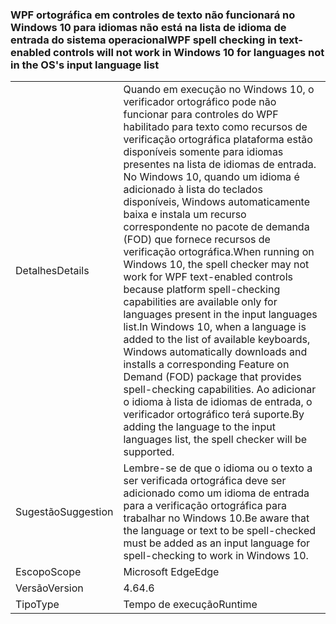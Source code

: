 ### <a name="wpf-spell-checking-in-text-enabled-controls-will-not-work-in-windows-10-for-languages-not-in-the-oss-input-language-list"></a><span data-ttu-id="45d16-101">WPF ortográfica em controles de texto não funcionará no Windows 10 para idiomas não está na lista de idioma de entrada do sistema operacional</span><span class="sxs-lookup"><span data-stu-id="45d16-101">WPF spell checking in text-enabled controls will not work in Windows 10 for languages not in the OS's input language list</span></span>

|   |   |
|---|---|
|<span data-ttu-id="45d16-102">Detalhes</span><span class="sxs-lookup"><span data-stu-id="45d16-102">Details</span></span>|<span data-ttu-id="45d16-103">Quando em execução no Windows 10, o verificador ortográfico pode não funcionar para controles do WPF habilitado para texto como recursos de verificação ortográfica plataforma estão disponíveis somente para idiomas presentes na lista de idiomas de entrada. No Windows 10, quando um idioma é adicionado à lista do teclados disponíveis, Windows automaticamente baixa e instala um recurso correspondente no pacote de demanda (FOD) que fornece recursos de verificação ortográfica.</span><span class="sxs-lookup"><span data-stu-id="45d16-103">When running on Windows 10, the spell checker may not work for WPF text-enabled controls because platform spell-checking capabilities are available only for languages present in the input languages list.In Windows 10, when a language is added to the list of available keyboards, Windows automatically downloads and installs a corresponding Feature on Demand (FOD) package that provides spell-checking capabilities.</span></span> <span data-ttu-id="45d16-104">Ao adicionar o idioma à lista de idiomas de entrada, o verificador ortográfico terá suporte.</span><span class="sxs-lookup"><span data-stu-id="45d16-104">By adding the language to the input languages list, the spell checker will be supported.</span></span>|
|<span data-ttu-id="45d16-105">Sugestão</span><span class="sxs-lookup"><span data-stu-id="45d16-105">Suggestion</span></span>|<span data-ttu-id="45d16-106">Lembre-se de que o idioma ou o texto a ser verificada ortográfica deve ser adicionado como um idioma de entrada para a verificação ortográfica para trabalhar no Windows 10.</span><span class="sxs-lookup"><span data-stu-id="45d16-106">Be aware that the language or text to be spell-checked must be added as an input language for spell-checking to work in Windows 10.</span></span>|
|<span data-ttu-id="45d16-107">Escopo</span><span class="sxs-lookup"><span data-stu-id="45d16-107">Scope</span></span>|<span data-ttu-id="45d16-108">Microsoft Edge</span><span class="sxs-lookup"><span data-stu-id="45d16-108">Edge</span></span>|
|<span data-ttu-id="45d16-109">Versão</span><span class="sxs-lookup"><span data-stu-id="45d16-109">Version</span></span>|<span data-ttu-id="45d16-110">4.6</span><span class="sxs-lookup"><span data-stu-id="45d16-110">4.6</span></span>|
|<span data-ttu-id="45d16-111">Tipo</span><span class="sxs-lookup"><span data-stu-id="45d16-111">Type</span></span>|<span data-ttu-id="45d16-112">Tempo de execução</span><span class="sxs-lookup"><span data-stu-id="45d16-112">Runtime</span></span>|

